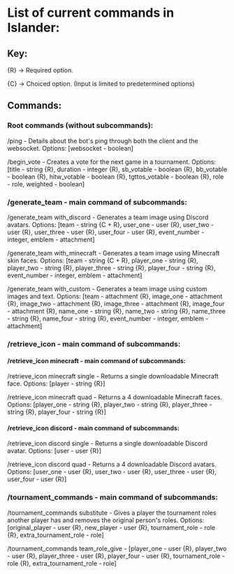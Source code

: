 # List of current commands in Islander:

## Key:

{R} -> Required option.

{C} -> Choiced option. (Input is limited to predetermined options)

## Commands:

### Root commands (without subcommands):

/ping - Details about the bot's ping through both the client and the websocket. Options: [websocket - boolean]

/begin_vote - Creates a vote for the next game in a tournament. Options: [title - string {R}, duration - integer {R}, sb_votable - boolean {R}, bb_votable - boolean {R}, hitw_votable - boolean {R}, tgttos_votable - boolean {R}, role - role, weighted - boolean]

### /generate_team - main command of subcommands:

/generate_team with_discord - Generates a team image using Discord avatars. Options: [team - string {C + R}, user_one - user {R}, user_two - user {R}, user_three - user {R}, user_four - user {R}, event_number - integer, emblem - attachment]

/generate_team with_minecraft - Generates a team image using Minecraft skin faces. Options: [team - string {C + R}, player_one - string {R}, player_two - string {R}, player_three - string {R}, player_four - string {R}, event_number - integer, emblem - attachment]

/generate_team with_custom - Generates a team image using custom images and text. Options: [team - attachment {R}, image_one - attachment {R}, image_two - attachment {R}, image_three - attachment {R}, image_four - attachment {R}, name_one - string {R}, name_two - string {R}, name_three - string {R}, name_four - string {R}, event_number - integer, emblem - attachment]

### /retrieve_icon - main command of subcommands:
#### /retrieve_icon minecraft - main command of subcommands: 
/retrieve_icon minecraft single -  Returns a single downloadable Minecraft face. Options: [player - string {R}]

/retrieve_icon minecraft quad -  Returns a 4 downloadable Minecraft faces. Options: [player_one - string {R}, player_two - string {R}, player_three - string {R}, player_four - string {R}]
#### /retrieve_icon discord - main command of subcommands: 
/retrieve_icon discord single -  Returns a single downloadable Discord avatar. Options: [user - user {R}]

/retrieve_icon discord quad -  Returns a 4 downloadable Discord avatars. Options: [user_one - user {R}, user_two - user {R}, user_three - user {R}, user_four - user {R}]

### /tournament_commands - main command of subcommands:
/tournament_commands substitute - Gives a player the tournament roles another player has and removes the original person's roles. Options: [original_player - user {R}, new_player - user {R}, tournament_role - role {R}, extra_tournament_role - role]

/tournament_commands team_role_give - [player_one - user {R}, player_two - user {R}, player_three - user {R}, player_four - user {R}, tournament_role - role {R}, extra_tournament_role - role]
